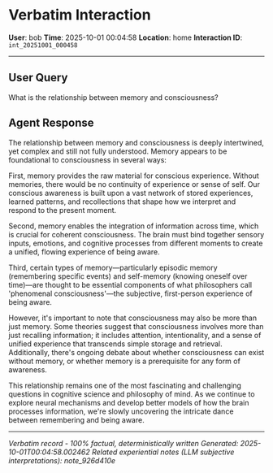 # Verbatim Interaction

**User**: bob
**Time**: 2025-10-01 00:04:58
**Location**: home
**Interaction ID**: `int_20251001_000458`

---

## User Query

What is the relationship between memory and consciousness?

## Agent Response

The relationship between memory and consciousness is deeply intertwined, yet complex and still not fully understood. Memory appears to be foundational to consciousness in several ways:

First, memory provides the raw material for conscious experience. Without memories, there would be no continuity of experience or sense of self. Our conscious awareness is built upon a vast network of stored experiences, learned patterns, and recollections that shape how we interpret and respond to the present moment.

Second, memory enables the integration of information across time, which is crucial for coherent consciousness. The brain must bind together sensory inputs, emotions, and cognitive processes from different moments to create a unified, flowing experience of being aware.

Third, certain types of memory—particularly episodic memory (remembering specific events) and self-memory (knowing oneself over time)—are thought to be essential components of what philosophers call 'phenomenal consciousness'—the subjective, first-person experience of being aware.

However, it's important to note that consciousness may also be more than just memory. Some theories suggest that consciousness involves more than just recalling information; it includes attention, intentionality, and a sense of unified experience that transcends simple storage and retrieval. Additionally, there's ongoing debate about whether consciousness can exist without memory, or whether memory is a prerequisite for any form of awareness.

This relationship remains one of the most fascinating and challenging questions in cognitive science and philosophy of mind. As we continue to explore neural mechanisms and develop better models of how the brain processes information, we're slowly uncovering the intricate dance between remembering and being aware.

---

*Verbatim record - 100% factual, deterministically written*
*Generated: 2025-10-01T00:04:58.002462*
*Related experiential notes (LLM subjective interpretations): note_926d410e*
